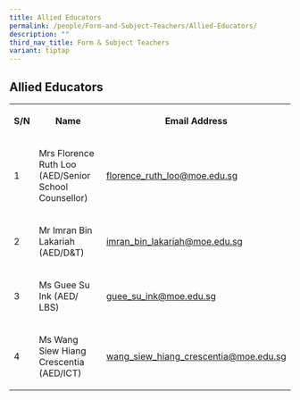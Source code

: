 ```yaml
---
title: Allied Educators
permalink: /people/Form-and-Subject-Teachers/Allied-Educators/
description: ""
third_nav_title: Form & Subject Teachers
variant: tiptap
---
```

<h2>Allied Educators</h2><table><tbody><tr><th rowspan="1" colspan="1"><p>S/N</p></th><th rowspan="1" colspan="1"><p>Name<br></p></th><th rowspan="1" colspan="1"><p>Email Address<br></p></th></tr><tr><td rowspan="1" colspan="1"><p>1</p></td><td rowspan="1" colspan="1"><p>Mrs Florence Ruth Loo (AED/Senior School Counsellor)<br></p></td><td rowspan="1" colspan="1"><p><a href="mailto:florence_ruth_loo@moe.edu.sg" rel="noopener noreferrer nofollow" target="_blank">florence_ruth_loo@moe.edu.sg</a><br></p></td></tr><tr><td rowspan="1" colspan="1"><p>2</p></td><td rowspan="1" colspan="1"><p>Mr Imran Bin Lakariah (AED/D&amp;T)</p></td><td rowspan="1" colspan="1"><p><a href="mailto:imran_bin_lakariah@moe.edu.sg" rel="noopener noreferrer nofollow" target="_blank">imran_bin_lakariah@moe.edu.sg</a></p></td></tr><tr><td rowspan="1" colspan="1"><p>3</p></td><td rowspan="1" colspan="1"><p>Ms Guee Su Ink (AED/ LBS)</p></td><td rowspan="1" colspan="1"><p><a href="mailto:guee_su_ink@moe.edu.sg" rel="noopener noreferrer nofollow" target="_blank">guee_su_ink@moe.edu.sg</a></p></td></tr><tr><td rowspan="1" colspan="1"><p>4</p></td><td rowspan="1" colspan="1"><p>Ms Wang Siew Hiang Crescentia (AED/ICT)</p></td><td rowspan="1" colspan="1"><p><a href="mailto:wang_siew_hiang_crescentia@moe.edu.sg" rel="noopener noreferrer nofollow" target="_blank">wang_siew_hiang_crescentia@moe.edu.sg</a></p></td></tr></tbody></table><p></p>